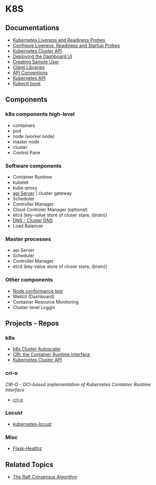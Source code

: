 K8S 
==============




Documentations
-------------


* [Kubernetes Liveness and Readiness Probes](https://github.com/sebinxavi/kubernetes-readiness)
* [Configure Liveness, Readiness and Startup Probes](https://kubernetes.io/docs/tasks/configure-pod-container/configure-liveness-readiness-startup-probes/)
* [Kubernetes Cluster API](https://cluster-api.sigs.k8s.io/)
* [Deploying the Dashboard UI](https://kubernetes.io/docs/tasks/access-application-cluster/web-ui-dashboard/#deploying-the-dashboard-ui)
* [Creating Sample User](https://github.com/kubernetes/dashboard/blob/master/docs/user/access-control/creating-sample-user.md)
* [Client Libraries](https://kubernetes.io/docs/reference/using-api/client-libraries/)
* [API Conventions](https://github.com/kubernetes/community/blob/master/contributors/devel/sig-architecture/api-conventions.md)
* [Kubernetes API](https://kubernetes.io/docs/reference/kubernetes-api/)
* [Kubectl book](https://kubectl.docs.kubernetes.io/)

Components
----------

### k8s components high-level

- containers
- pod
- node (worker node)
- master node 
- cluster
- Control Pane


### Software components

- Container Runtime 
- kubelet
- kube-proxy
- [api Server](https://kubernetes.io/docs/reference/command-line-tools-reference/kube-apiserver/)  | cluster gateway 
- Scheduler
- Controller Manager
- Cloud Controler Manager (optional)
- etcd (key-value store of cluser stare, (brain))
- [DNS - Cluster DNS](https://kubernetes.io/docs/concepts/services-networking/dns-pod-service/)
- Load Balancer

### Master processes

- api Server
- Scheduler
- Controller Manager
- etcd (key-value store of cluser stare, (brain))


### Other components

- [Node conformance test](https://kubernetes.io/docs/setup/best-practices/node-conformance/#node-conformance-test)
- WebUI (Dashboard)
- Container Resource Monitoring
- Cluster-level Loggin

Projects - Repos
----------------

### k8s 

* [k8s Cluster Autoscaler](https://github.com/kubernetes/autoscaler/tree/master/cluster-autoscaler#readme)
* [CRI: the Container Runtime Interface](https://github.com/kubernetes/community/blob/master/contributors/devel/sig-node/container-runtime-interface.md)
* [Kubernetes Cluster API](https://cluster-api.sigs.k8s.io/)

### cri-o 

*CRI-O - OCI-based implementation of Kubernetes Container Runtime Interface*

* [cri-o](https://github.com/cri-o/cri-o)



### Locust

* [kubernetes-locust](https://github.com/mosesliao/kubernetes-locust)


### Misc 

* [Flask-Healthz](https://github.com/fedora-infra/flask-healthz)


Related Topics
---------------

* [The Raft Consensus Algorithm](https://raft.github.io/)